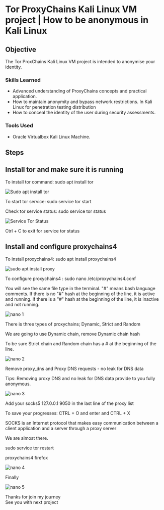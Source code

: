 # Tor ProxyChains Kali Linux VM project | How to be anonymous in Kali Linux 

## Objective
The Tor ProxChains Kali Linux VM project is intended to anonymise your identity. 

### Skills Learned
- Advanced understanding of ProxyChains concepts and practical application.
- How to maintain anonymity and bypass network restrictions. In Kali Linux for penetration testing distribution 
- How to conceal the identity of the user during security assessments.

### Tools Used
- Oracle Virtualbox Kali Linux Machine.

## Steps
## Install tor and make sure it is running
To install tor command: sudo apt install tor 
 
![Sudo apt install tor  ](https://github.com/MuratGulsal/-MuratGulsal/assets/88938361/97143fe0-c497-4ff7-ae35-43d3b69c6184)

To start tor service: sudo service tor start 

Check tor service status: sudo service tor status 

![Service Tor Status  ](https://github.com/MuratGulsal/-MuratGulsal/assets/88938361/f116ee58-0f36-41b6-a994-b87b77aef32c)

Ctrl + C to exit for service tor status

## Install and configure proxychains4 

To install proxychains4: sudo apt install proxychains4 

![sudo apt install proxy](https://github.com/MuratGulsal/-MuratGulsal/assets/88938361/263717f3-4c73-4676-ba78-e50a471ad0f8)

To configure proxychains4 : sudo nano /etc/proxychains4.conf
  
You will see the same file type in the terminal. "#" means bash language comments. If there is no "#" hash at the beginning of the line, it is active and running. if there is a "#" hash at the beginning of the line, it is inactive and not running.  

![nano 1 ](https://github.com/MuratGulsal/-MuratGulsal/assets/88938361/0829ba35-6cd4-4d19-ba5f-26c6e1dd778e)

There is three types of proxychains; Dynamic, Strict and Random   

We are going to use Dynamic chain, remove Dynamic chain hash  

To be sure Strict chain and Random chain has a # at the beginning of the line.

![nano 2 ](https://github.com/MuratGulsal/-MuratGulsal/assets/88938361/ec8897b3-e816-41a9-ad7d-406b7dc2f3b3)

Remove proxy_dns and Proxy DNS requests - no leak for DNS data

Tips: Removing proxy DNS and no leak for DNS data provide to you fully anonymous. 

![nano 3 ](https://github.com/MuratGulsal/-MuratGulsal/assets/88938361/6ed12042-01b2-489d-bb49-f41c4f5610ca)

Add your socks5 127.0.0.1 9050 in the last line of the proxy list 

To save your progresses: CTRL + O and enter and CTRL + X 

SOCKS is an Internet protocol that makes easy communication between a client application and a server through a proxy server

We are almost there. 

sudo service tor restart

proxychains4 firefox 

![nano 4 ](https://github.com/MuratGulsal/-MuratGulsal/assets/88938361/0778e9d6-a58f-4357-a4f2-e8dc687ca5b5)

Finally 

![nano 5 ](https://github.com/MuratGulsal/-MuratGulsal/assets/88938361/38de8a38-51f2-4e9f-ad03-174674a24d9d)

Thanks for join my journey  
See you with next project 
